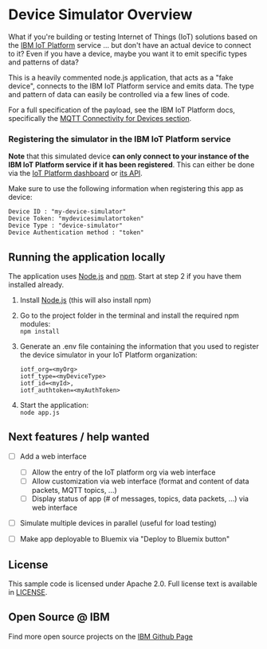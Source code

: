 # Device Simulator Overview

What if you're building or testing Internet of Things (IoT) solutions based on the [IBM IoT Platform][iotf_url] service ... but don't have an actual device to connect to it? Even if you have a device, maybe you want it to emit specific types and patterns of data?

This is a heavily commented node.js application, that acts as a "fake device", connects to the IBM IoT Platform service and emits data. The type and pattern of data can easily be controlled via a few lines of code.

For a full specification of the payload, see the IBM IoT Platform docs, specifically the [MQTT Connectivity for Devices section][iotf_messaging_doc].


### Registering the simulator in the IBM IoT Platform service

**Note** that this simulated device **can only connect to your instance of the IBM IoT Platform service if it has been registered**. This can either be done via the [IoT Platform dashboard][iotf_dashboard_doc] or [its API][iotf_api].

Make sure to use the following information when registering this app as device:

    Device ID : "my-device-simulator"
    Device Token: "mydevicesimulatortoken"
    Device Type : "device-simulator"
    Device Authentication method : "token"

## Running the application locally

The application uses [Node.js](http://nodejs.org/) and [npm](https://www.npmjs.com/). Start at step 2 if you have them installed already.

1. Install [Node.js](http://nodejs.org/) (this will also install npm)

2. Go to the project folder in the terminal and install the required npm modules:  
    `npm install`

3. Generate an .env file containing the information that you used to register the device simulator in your IoT Platform organization:
    ```
    iotf_org=<myOrg>
    iotf_type=<myDeviceType>
    iotf_id=<myId>‚
    iotf_authtoken=<myAuthToken>
    ```

4. Start the application:  
    `node app.js`


## Next features / help wanted

- [ ] Add a web interface
  - [ ] Allow the entry of the IoT platform org via web interface
  - [ ] Allow customization via web interface (format and content of data packets, MQTT topics, ...)
  - [ ] Display status of app (# of messages, topics, data packets, ...) via web interface

- [ ] Simulate multiple devices in parallel (useful for load testing)

- [ ] Make app deployable to Bluemix via "Deploy to Bluemix button"


## License

This sample code is licensed under Apache 2.0. Full license text is available in [LICENSE](LICENSE).


## Open Source @ IBM
Find more open source projects on the [IBM Github Page](http://ibm.github.io/)

[bluemix_url]: https://bluemix.net
[iotf_url]: https://console.ng.bluemix.net/catalog/services/internet-of-things-platform/
[sign_up]: https://console.ng.bluemix.net/registration/
[cloud_foundry]: https://github.com/cloudfoundry/cli
[iotf_api]: https://developer.ibm.com/iotfoundation/recipes/api-documentation/
[iotf_dashboard_doc]: https://www.ng.bluemix.net/docs/services/IoT/index.html#iot170
[iotf_messaging_doc]: https://docs.internetofthings.ibmcloud.com/devices/mqtt.html
